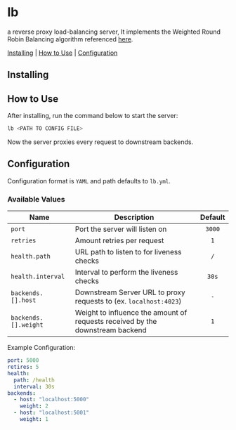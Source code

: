 # lb

a reverse proxy load-balancing server, It implements the Weighted Round Robin Balancing algorithm referenced [here](https://github.com/phusion/nginx/commit/27e94984486058d73157038f7950a0a36ecc6e35).

[Installing](#installing) | [How to Use](#how-to-use) | [Configuration](#configuration)

## Installing

## How to Use
After installing, run the command below to start the server: 
```sh
lb <PATH TO CONFIG FILE>
``` 
Now the server proxies every request to downstream backends.

## Configuration
Configuration format is `YAML` and path defaults to `lb.yml`.

### Available Values
| **Name**             | **Description**                                                               | **Default** |
|----------------------|-------------------------------------------------------------------------------|:-----------:|
| `port`               | Port the server will listen on                                                |    `3000`   |
| `retries`            | Amount retries per request                                                    |     `1`     |
| `health.path`        | URL path to listen to for liveness checks                                     |     `/`     |
| `health.interval`    | Interval to perform the liveness checks                                       |    `30s`    |
| `backends.[].host`   | Downstream Server URL to proxy requests to (ex. `localhost:4023`)             |     `-`     |
| `backends.[].weight` | Weight to influence the amount of requests received by the downstream backend |     `1`     |

Example Configuration:

```yaml
port: 5000
retires: 5
health:
  path: /health
  interval: 30s
backends:
  - host: "localhost:5000"
    weight: 2
  - host: "localhost:5001"
    weight: 1
```
